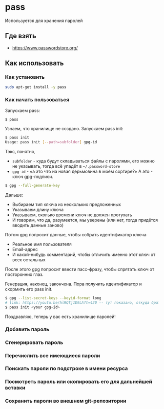 # pass

Используется для хранения паролей

## Где взять

 * https://www.passwordstore.org/

## Как использовать

### Как установить

```sh
sudo apt-get install -y pass
```

### Как начать пользоваться

Запускаем pass:
```sh
$ pass
```

Узнаем, что хранилище не создано. Запускаем pass init:
```sh
$ pass init
Usage: pass init [--path=subfolder] gpg-id
```
Тэкс, понятно,
 * `subfolder` - куда будут складываться файлы с паролями, его можно не указывать, тогда всё упадёт в `~/.password-store`
 * `gpg-id` - «а это что на новая дерьмовина в моём сортире?»
А это - ключ gpg-подписи.


```sh
$ gpg --full-generate-key
```
Дальше:
 * Выбираем тип ключа из нескольких предложенных
 * Указываем длину ключа
 * Указываем, сколько времени ключ не должен протухать
 * И говорим, что да, разумеется, мы уверены (или нет, тогда придётся вводить данные заново)

Потом gpg попросит данные, чтобы собрать идентификатор ключа

 * Реальное имя пользователя
 * Email-адрес
 * И какой-нибудь комментарий, чтобы отличить именно этот ключ от всех остальных

После этого gpg попросит ввести пасс-фразу, чтобы спрятать ключ от посторонних глаз.

Генерация, наконец, закончена. Пора получить идентификатор и скормить его pass init.

```sh
$ gpg --list-secret-keys --keyid-format long
# link: https://youtu.be/hlRQTj1D9LA?t=420 -- тут показано, откуда брать id
$ pass init <your gpg-id>
```

Поздравляю, теперь у вас есть хранилище паролей!

### Добавить пароль

### Сгенерировать пароль

### Перечислить все имеющиеся пароли

### Поискать пароли по подстроке в имени ресурса

### Посмотреть пароль или скопировать его для дальнейшей вставки

### Сохранить пароли во внешнем git-репозитории

